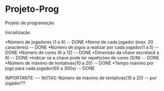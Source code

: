 # Projeto-Prog
Projeto de programação

Inicialização

•Número de jogadores (1 a 4)  -- DONE
•Nome de cada jogador (max. 20 caracteres) -- DONE
•Número de jogos a realizar por cada jogador(1 a 5) -- DONE
•Número de cores (6 a 12) -- DONE
•Dimensão da chave secreta(4 a 8) -- DONE
•Indicar se a chave pode ter repetições de cores (S/N) -- DONE
•Número de máximo de tentativas(10 a 20) -- DONE
•Tempo máximo por jogo para cada jogador(60 a 300s) -- DONE





IMPORTANTE --- NOTAS:
Número de máximo de tentativas(10 a 20) -- por jogador??
